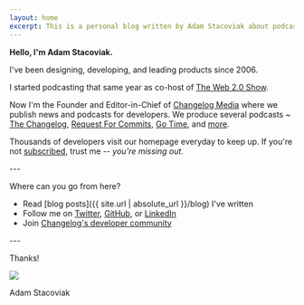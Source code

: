 ```yaml
---
layout: home
excerpt: This is a personal blog written by Adam Stacoviak about podcasting, open source, development, technology, and whatever else he's curious about.
---
```


**Hello, I'm Adam Stacoviak.**

I've been designing, developing, and leading products since 2006.

I started podcasting that same year as co-host of [The Web 2.0 Show](http://web20show.com/).

Now I'm the Founder and Editor-in-Chief of [Changelog Media](https://changelog.com/) where we publish news and podcasts for developers. We produce several podcasts ~ [The Changelog](https://changelog.com/podcast), [Request For Commits](https://changelog.com/rfc), [Go Time](https://changelog.com/gotime), and [more](https://changelog.com/podcasts).

Thousands of developers visit our homepage everyday to keep up. If you're not [subscribed](https://changelog.com/weekly), trust me -- _you're missing out_.

\-\-\-

Where can you go from here?

- Read [blog posts]({{ site.url | absolute_url }}/blog) I've written
- Follow me on [Twitter](https://twitter.com/adamstac), [GitHub](https://github.com/adamstac), or [LinkedIn](https://www.linkedin.com/in/adamstacoviak/)
- Join [Changelog's developer community](https://changelog.com/community)

\-\-\-

Thanks!

<p class="signature"><img src="{% asset_path signature.png %}"></p>

Adam Stacoviak